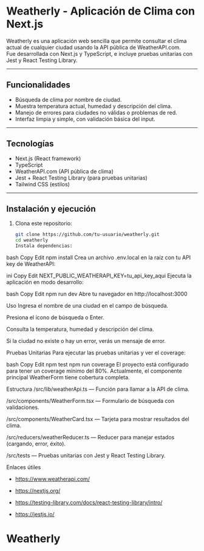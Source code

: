 # Weatherly - Aplicación de Clima con Next.js

Weatherly es una aplicación web sencilla que permite consultar el clima actual de cualquier ciudad usando la API pública de WeatherAPI.com.  
Fue desarrollada con Next.js y TypeScript, e incluye pruebas unitarias con Jest y React Testing Library.

---

## Funcionalidades

- Búsqueda de clima por nombre de ciudad.
- Muestra temperatura actual, humedad y descripción del clima.
- Manejo de errores para ciudades no válidas o problemas de red.
- Interfaz limpia y simple, con validación básica del input.

---

## Tecnologías

- Next.js (React framework)
- TypeScript
- WeatherAPI.com (API pública de clima)
- Jest + React Testing Library (para pruebas unitarias)
- Tailwind CSS (estilos)

---

## Instalación y ejecución

1. Clona este repositorio:

   ```bash
   git clone https://github.com/tu-usuario/weatherly.git
   cd weatherly
   Instala dependencias:
   ```

bash
Copy
Edit
npm install
Crea un archivo .env.local en la raíz con tu API key de WeatherAPI:

ini
Copy
Edit
NEXT_PUBLIC_WEATHERAPI_KEY=tu_api_key_aqui
Ejecuta la aplicación en modo desarrollo:

bash
Copy
Edit
npm run dev
Abre tu navegador en http://localhost:3000

Uso
Ingresa el nombre de una ciudad en el campo de búsqueda.

Presiona el ícono de búsqueda o Enter.

Consulta la temperatura, humedad y descripción del clima.

Si la ciudad no existe o hay un error, verás un mensaje de error.

Pruebas Unitarias
Para ejecutar las pruebas unitarias y ver el coverage:

bash
Copy
Edit
npm test
npm run coverage
El proyecto está configurado para tener un coverage mínimo del 80%. Actualmente, el componente principal WeatherForm tiene cobertura completa.

Estructura
/src/lib/weatherApi.ts — Función para llamar a la API de clima.

/src/components/WeatherForm.tsx — Formulario de búsqueda con validaciones.

/src/components/WeatherCard.tsx — Tarjeta para mostrar resultados del clima.

/src/reducers/weatherReducer.ts — Reducer para manejar estados (cargando, error, éxito).

/src/tests — Pruebas unitarias con Jest y React Testing Library.

Enlaces útiles

- https://www.weatherapi.com/

- https://nextjs.org/

- https://testing-library.com/docs/react-testing-library/intro/

- https://jestjs.io/
# Weatherly
